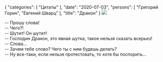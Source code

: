{
   "categories": [
      "Цитаты"
   ],
   "date": "2020-07-03",
   "persons": [
      "Григорий Горин",
      "Евгений Шварц"
   ],
   "title": "Дракон"
}
![](../images/dragon.jpg)

-- Прошу слова!  
-- Чего?!  
-- Шутит! Он шутит!  
-- Господин Дракон, это явная шутка, такое нельзя сказать всерьез!  
-- Слова…  
-- Зачем тебе слово? Чего ты с ним будешь делать?  
-- Ну все-таки, если нельзя протестовать, то хотя бы поспорить…

